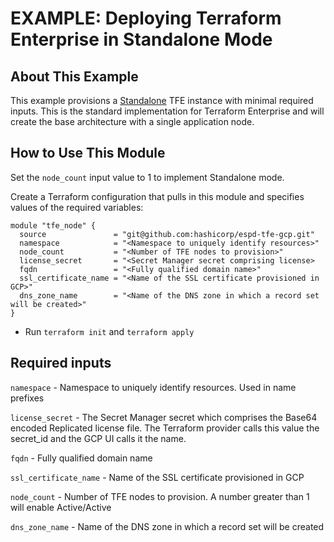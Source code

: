 # EXAMPLE: Deploying Terraform Enterprise in Standalone Mode

## About This Example

This example provisions a [Standalone](https://www.terraform.io/docs/enterprise/before-installing/reference-architecture/gcp.html#implementation-modes) TFE instance with minimal required inputs. This is the standard implementation for Terraform Enterprise and will create the base architecture with a single application node.

## How to Use This Module

Set the `node_count` input value to 1 to implement Standalone mode.

Create a Terraform configuration that pulls in this module and specifies values of the required variables:

```hcl
module "tfe_node" {
  source               = "git@github.com:hashicorp/espd-tfe-gcp.git"
  namespace            = "<Namespace to uniquely identify resources>"
  node_count           = "<Number of TFE nodes to provision>"
  license_secret       = "<Secret Manager secret comprising license>
  fqdn                 = "<Fully qualified domain name>"
  ssl_certificate_name = "<Name of the SSL certificate provisioned in GCP>"
  dns_zone_name        = "<Name of the DNS zone in which a record set will be created>"
}
```

- Run `terraform init` and `terraform apply`

## Required inputs

`namespace` - Namespace to uniquely identify resources. Used in name prefixes

`license_secret` - The Secret Manager secret which comprises the
Base64 encoded Replicated license file. The Terraform provider calls
this value the secret_id and the GCP UI calls it the name.

`fqdn` - Fully qualified domain name

`ssl_certificate_name` - Name of the SSL certificate provisioned in GCP

`node_count` - Number of TFE nodes to provision. A number greater than 1 will enable Active/Active

`dns_zone_name` - Name of the DNS zone in which a record set will be created
